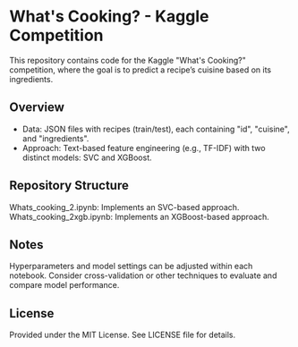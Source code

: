 # What's Cooking? - Kaggle Competition

This repository contains code for the Kaggle "What's Cooking?" competition, where the goal is to predict a recipe’s cuisine based on its ingredients.

## Overview

- Data: JSON files with recipes (train/test), each containing "id", "cuisine", and "ingredients".
- Approach: Text-based feature engineering (e.g., TF-IDF) with two distinct models: SVC and XGBoost.

## Repository Structure
Whats_cooking_2.ipynb: Implements an SVC-based approach.
Whats_cooking_2xgb.ipynb: Implements an XGBoost-based approach.

## Notes
Hyperparameters and model settings can be adjusted within each notebook.
Consider cross-validation or other techniques to evaluate and compare model performance.

## License
Provided under the MIT License. See LICENSE file for details.

